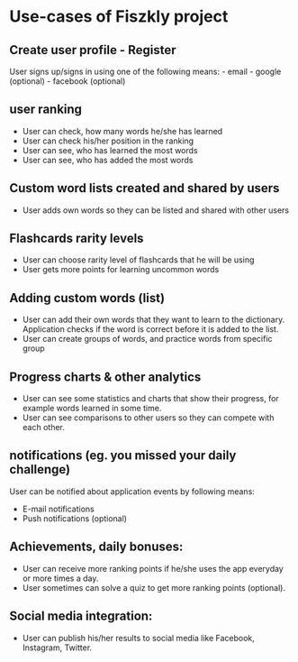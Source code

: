 # Use-cases of Fiszkly project

## Create user profile - Register
User signs up/signs in using one of the following means:
    - email
    - google (optional)
    - facebook (optional)

## user ranking
- User can check, how many words he/she has learned
- User can check his/her position in the ranking
- User can see, who has learned the most words 
- User can see, who has added the most words 

## Custom word lists created and shared by users
 - User adds own words so they can be listed and shared with other users

## Flashcards rarity levels
 - User can choose rarity level of flashcards that he will be using
 - User gets more points for learning uncommon words

## Adding custom words (list)
 - User can add their own words that they want to learn to the dictionary. Application checks if the word is correct before it is added to the list.
 - User can create groups of words, and practice words from specific group

## Progress charts & other analytics
 - User can see some statistics and charts that show their progress, for example words learned in some time. 
 - User can see comparisons to other users so they can compete with each other.

## notifications (eg. you missed your daily challenge)
User can be notified about application events by following means:
- E-mail notifications
- Push notifications (optional)

## Achievements, daily bonuses:
 - User can receive more ranking points if he/she uses the app everyday or more times a day.
 - User sometimes can solve a quiz to get more ranking points (optional).

## Social media integration:
 - User can publish his/her results to social media like Facebook, Instagram, Twitter.
